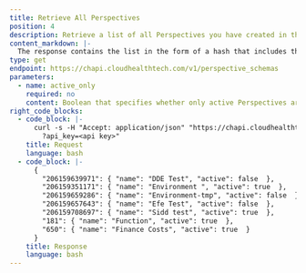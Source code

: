 ```yaml
---
title: Retrieve All Perspectives
position: 4
description: Retrieve a list of all Perspectives you have created in the CloudHealth Platform.
content_markdown: |-
  The response contains the list in the form of a hash that includes the Perspective ID, Perspective name, and a flag field that indicates whether the Perspective is active.
type: get
endpoint: https://chapi.cloudhealthtech.com/v1/perspective_schemas
parameters:
  - name: active_only
    required: no
    content: Boolean that specifies whether only active Perspectives are returned in the response.
right_code_blocks:
  - code_block: |-
      curl -s -H "Accept: application/json" "https://chapi.cloudhealthtech.com/v1/perspective_schemas
        ?api_key=<api key>"
    title: Request
    language: bash
  - code_block: |-
      {
        "206159639971": { "name": "DDE Test", "active": false  },
        "206159351171": { "name": "Environment ", "active": true  },
        "206159659286": { "name": "Environment-tmp", "active": false  },
        "206159657643": { "name": "Efe Test", "active": false  },
        "206159708697": { "name": "Sidd test", "active": true  },
        "181": { "name": "Function", "active": true  },
        "650": { "name": "Finance Costs", "active": true  }
      }
    title: Response
    language: bash
---
```

